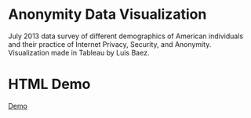 # Anonymity Data Visualization
July 2013 data survey of different demographics of American individuals and their practice of Internet Privacy, Security, and Anonymity.  
Visualization made in Tableau by Luis Baez.  

# HTML Demo  
[Demo](https://anadamabread.github.io/CSCE567_AnonymityVisualization/website/index.html)  
